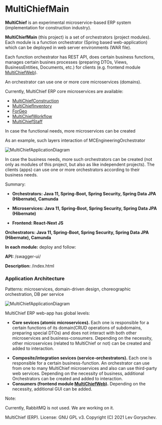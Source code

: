 # MultiChiefMain
<p><b>MultiChief</b> is an experimental microservice-based ERP system (implementation for construction industry).<p/>
<p><b>MultiChiefMain</b> (this project) is a set of orchestrators (project modules).
Each module is a function orchestrator (Spring based web-application) which can be deployed in web server environments (WAR file).</p>
<p>Each function orchestrator has REST API, does certain business functions, manages certain busines processes (preparing DTOs, Views, BusinessEntities, Documents, etc.)
for clients (e.g. frontend module <a href="https://github.com/LevGoryachev/MultiChiefWeb">MultiChiefWeb</a>).</p>

<p>An orchestrator can use one or more core microservices (domains).</p>

<p>Currently, MultiChief ERP core microservices are available:</p>
<ul>
    <li><a href="https://github.com/LevGoryachev/MultiChiefConstruction" target="_blank">MultiChiefConstruction</a></li>
    <li><a href="https://github.com/LevGoryachev/MultiChiefInventory" target="_blank">MultiChiefInventory</a></li>
    <li><a href="https://github.com/LevGoryachev/ForGeo" target="_blank">ForGeo</a></li>
    <li><a href="https://github.com/LevGoryachev/MultiChiefWorkflow" target="_blank">MultiChiefWorkflow</a></li>
    <li><a href="https://github.com/LevGoryachev/MultiChiefStaff" target="_blank">MultiChiefStaff</a></li>
</ul>
<p>In case the functional needs, more microservices can be created</p>

<p>As an example, such layers interaction of MCEngineeringOrchestrator</p>

![MultiChiefApplicationDiagram](https://user-images.githubusercontent.com/61917893/149865996-f1f57e59-fd95-4a5d-9a43-9bf4d7c4464e.jpg)

<p>In case the business needs, more such orchestrators can be created
(not only as modules of this project, but also as like independent projects).
The clients (apps) can use one or more orchestrators according to their business needs.</p>


<p>Summary:</p>
<ul>
    <li><p><b>Orchestrators: Java 11, Spring-Boot, Spring Security, Spring Data JPA (Hibernate), Camunda</b></p></li>
    <li><p><b>Microservices: Java 11, Spring-Boot, Spring Security, Spring Data JPA (Hibernate)</b></p></li>
    <li><p><b>Frontend: React-Next JS</b></p></li>
</ul>
<p><b>Orchestrators: Java 11, Spring-Boot, Spring Security, Spring Data JPA (Hibernate), Camunda</b></p>
<p><b>In each module:</b> deploy and follow:</p>
<p><b>API:</b> /swagger-ui/</p>
<p><b>Description:</b> /index.html</p>
<h3>Application Architecture</h3>
<p>Patterns: microservices, domain-driven design, choreographic orchestration, DB per service<p/>

![MultiChiefApplicationDiagram](https://user-images.githubusercontent.com/61917893/141860031-efe40b02-9a3b-4b94-aaef-622869eca3ab.jpg)

<p>MultiChief ERP web-app has global levels:<p/>
<ul>
<li><b>Core sevices (atomic microservices).</b>
 Each one is responsible for a certain functions of its domain(CRUD operations of subdomains, preparing special DTOs)
 and does not interact with both other microservices and business-consumers. Depending on the necessity,
 other microservices (related to MultiChief or not) can be created and added to interaction.</li>
</ul>
<ul>
<li><b>Composite/integration sevices (service-orchestrators).</b> Each one is responsible for a certain business-function.
 An orchestrator can use from one to many MultiChief microservices and also can use third-party web services.
 Depending on the necessity of business, additional Orchestrators can be created and added to interaction.</li>
<li><b>Consumers (frontend module <a href="https://github.com/LevGoryachev/MultiChiefWeb">MultiChiefWeb</a>).</b>
Depending on the necessity, additional GUI can be added.</li>
</ul>
<p>Note:</p>
<p>Currently, RabbitMQ is not used. We are working on it.</p>

<p>MultiChief (ERP). License: GNU GPL v3. Copyright (C) 2021 Lev Goryachev.</p>
